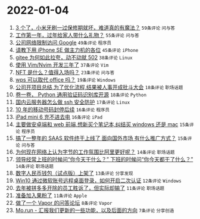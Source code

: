 # 2022-01-04

1. [3 个了，小米牙刷一过保修期就坏，难道真的有魔法？](https://www.v2ex.com/t/826025) `59条评论` `问与答`
1. [工作第一年，过年给家人带什么礼物？](https://www.v2ex.com/t/826001) `55条评论` `问与答`
1. [公司网络限制访问 Google](https://www.v2ex.com/t/825993) `49条评论` `程序员`
1. [请教下用 iPhone SE 做主力机的各位](https://www.v2ex.com/t/826005) `45条评论` `iPhone`
1. [gitee 为何如此拉夸，动不动就 502](https://www.v2ex.com/t/826002) `38条评论` `Linux`
1. [使用 Vim/Nvim 开发三年了](https://www.v2ex.com/t/826068) `37条评论` `Vim`
1. [NFT 是什么？值得入场吗？](https://www.v2ex.com/t/825985) `23条评论` `问与答`
1. [wps 可以取代 office 吗？](https://www.v2ex.com/t/826087) `19条评论` `Windows`
1. [公司开项目总结,为了优化流程,结果被人事开成批斗大会](https://www.v2ex.com/t/826049) `18条评论` `职场话题`
1. [卷一卷， Python 通用验证码识别库开源](https://www.v2ex.com/t/826038) `18条评论` `Python`
1. [国内云服务器怎么做 ssh 安全防护](https://www.v2ex.com/t/826045) `17条评论` `Linux`
1. [10 年的移动号码封停后续](https://www.v2ex.com/t/826088) `16条评论` `程序员`
1. [iPad mini 6 充不进去电](https://www.v2ex.com/t/826008) `16条评论` `iPad`
1. [主要做安卓端和 web 前端,想新买个笔记本,纠结买 windows 还是 mac](https://www.v2ex.com/t/826058) `15条评论` `程序员`
1. [搞了一整年的 SAAS 软件终于上线了 面向国外市场 有什么推广方式？](https://www.v2ex.com/t/825990) `15条评论` `问与答`
1. [为何现在网络上认为字节的工作氛围比阿里更好呢？](https://www.v2ex.com/t/826046) `14条评论` `职场话题`
1. [领导经常上班的时候问“你今天干什么？” 下班的时候问“你今天都干了什么？”](https://www.v2ex.com/t/826028) `14条评论` `职场话题`
1. [数字人民币钱包（试点版）上架了](https://www.v2ex.com/t/826053) `13条评论` `分享发现`
1. [Win10 通过微软账号远程桌面登录，如何开启二次认证](https://www.v2ex.com/t/826059) `12条评论` `Windows`
1. [去年被拼多多开除的员工胜诉了，但实际却输了](https://www.v2ex.com/t/826072) `11条评论` `职场话题`
1. [准备加入果粉了](https://www.v2ex.com/t/826042) `11条评论` `Apple`
1. [做了一个 Vapor 的问答论坛](https://www.v2ex.com/t/825987) `8条评论` `Vapor`
1. [Mo.run - 汇报我们更新的一些功能，以及后面的方向](https://www.v2ex.com/t/826022) `7条评论` `分享创造`
